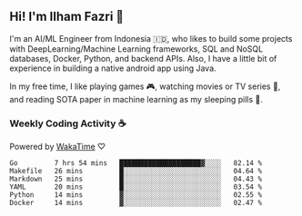 ## Hi! I'm Ilham Fazri 👋

I'm an AI/ML Engineer from Indonesia 🇮🇩, who likes to build some projects with DeepLearning/Machine Learning frameworks, SQL and NoSQL databases, Docker, Python, and backend APIs. Also, I have a little bit of experience in building a native android app using Java.


In my free time, I like playing games 🎮, watching movies or TV series 🍿, and reading SOTA paper in machine learning as my sleeping pills 💊. 

### Weekly Coding Activity ☕
Powered by [WakaTime](https://wakatime.com/) ♡
<!--START_SECTION:waka-->

```text
Go         7 hrs 54 mins   ████████████████████▓░░░░   82.14 %
Makefile   26 mins         █░░░░░░░░░░░░░░░░░░░░░░░░   04.64 %
Markdown   25 mins         █░░░░░░░░░░░░░░░░░░░░░░░░   04.43 %
YAML       20 mins         █░░░░░░░░░░░░░░░░░░░░░░░░   03.54 %
Python     14 mins         ▓░░░░░░░░░░░░░░░░░░░░░░░░   02.55 %
Docker     14 mins         ▓░░░░░░░░░░░░░░░░░░░░░░░░   02.47 %
```

<!--END_SECTION:waka-->
